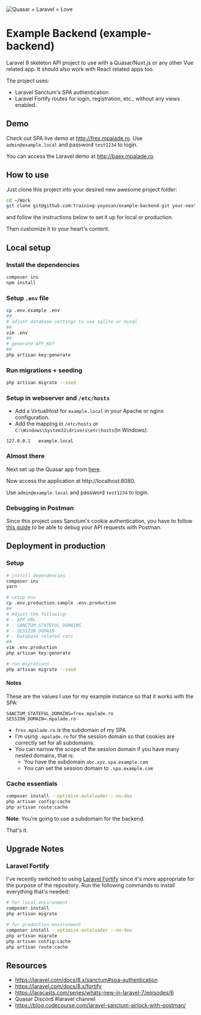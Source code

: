 ![Quasar + Laravel = Love](https://baex.mpalade.ro/images/quasar_and_laravel_is_love.png)

# Example Backend (example-backend)

Laravel 8 skeleton API project to use with a Quasar/Nuxt.js or any other Vue related app.
It should also work with React related apps too.

The project uses:

- Laravel Sanctum's SPA authentication
- Laravel Fortify routes for login, registration, etc., without any views enabled.

## Demo

Check out SPA live demo at http://frex.mpalade.ro. Use `admin@example.local` and password `test1234` to login.

You can access the Laravel demo at http://baex.mpalade.ro.

## How to use

Just clone this project into your desired new awesome project folder:

```bash
cd ~/Work
git clone git@github.com:training-yoyosan/example-backend.git your-next-awesome-project 
```

and follow the instructions below to set it up for local or production.

Then customize it to your heart's content.

## Local setup

### Install the dependencies

```bash
composer ins
npm install
```

### Setup `.env` file

```bash
cp .env.example .env
##
# adjust database settings to use sqlite or mysql
##
vim .env
##
# generate APP_KEY
##
php artisan key:generate
```

### Run migrations + seeding

```bash
php artisan migrate --seed
```

### Setup in webserver and `/etc/hosts`

-   Add a VirtualHost for `example.local` in your Apache or nginx configuration.
-   Add the mapping in `/etc/hosts` or `C:\Windows\System32\drivers\etc\hosts`(in Windows).

```
127.0.0.1   example.local
```

### Almost there

Next set up the Quasar app from [here](https://github.com/training-yoyosan/example-frontend).

Now access the application at http://localhost:8080.

Use `admin@example.local` and password `test1234` to login.

### Debugging in Postman

Since this project uses Sanctum's cookie authentication, you have to follow
[this guide](https://blog.codecourse.com/laravel-sanctum-airlock-with-postman/) to be able to debug your API requests with Postman.

## Deployment in production

### Setup

```bash
# install dependencies
composer ins
yarn

# setup env
cp .env.production.sample .env.production
##
# Adjust the following:
# - APP_URL
# - SANCTUM_STATEFUL_DOMAINS
# - SESSION_DOMAIN
# - Database related vars
##
vim .env.production
php artisan key:generate

# run migrations
php artisan migrate --seed
```

#### Notes

These are the values I use for my example instance so that it works with the SPA:

```
SANCTUM_STATEFUL_DOMAINS=frex.mpalade.ro
SESSION_DOMAIN=.mpalade.ro
```

- `frex.mpalade.ro` is the subdomain of my SPA
- I'm using ```.mpalade.ro``` for the session domain so that cookies are correctly set for all subdomains.
- You can narrow the scope of the session domain if you have many nested domains, that is:
    - You have the subdomain ```abc.xyz.spa.example.com```
    - You can set the session domain to ```.spa.example.com```

### Cache essentials

```bash
composer install --optimize-autoloader --no-dev
php artisan config:cache
php artisan route:cache
```

**Note**: You're going to use a subdomain for the backend.

That's it.

## Upgrade Notes

### Laravel Fortify

I've recently switched to using [Laravel Fortify](https://laravel.com/docs/8.x/fortify) since it's more appropriate for the purpose of the repository.
Run the following commands to install everything that's needed:

```bash
# for local environment
composer install
php artisan migrate

# for production environment
composer install --optimize-autoloader --no-dev
php artisan migrate
php artisan config:cache
php artisan route:cache
```

## Resources

-   https://laravel.com/docs/8.x/sanctum#spa-authentication
-   https://laravel.com/docs/8.x/fortify
-   https://laracasts.com/series/whats-new-in-laravel-7/episodes/6
-   Quasar Discord #laravel channel
-   https://blog.codecourse.com/laravel-sanctum-airlock-with-postman/
